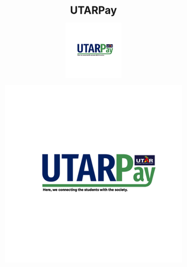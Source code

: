 
<h1 align="center" style="font-size:28px; line-height:1"><b>UTARPay</b></h1>

<a href="https://utar-pay.web.app/">
  <div align="center">
    <img alt="Icon" src="https://github.com/jingjie00/UTARPay/blob/main/budget/assets/icon/icon.png" width="150px">
  </div>
</a>

<br />

<a href="https://utar-pay.web.app/">
  <div align="center">
    <img width="95%" src="https://github.com/jingjie00/UTARPay/blob/main/budget/assets/icon/icon.png" alt="Promo banner">
  </div>
</a>

<br />